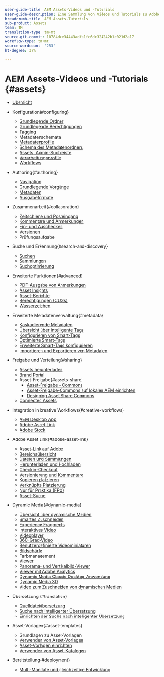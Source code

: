 ```yaml
---
user-guide-title: AEM Assets-Videos und -Tutorials
user-guide-description: Eine Sammlung von Videos und Tutorials zu Adobe Experience Manager-Assets.
breadcrumb-title: AEM Assets-Tutorials
sub-product: Assets
team: TM
translation-type: tm+mt
source-git-commit: 10784dce34443adfa1fc6dc324242b1c021d2a17
workflow-type: tm+mt
source-wordcount: '253'
ht-degree: 37%

---
```



# AEM Assets-Videos und -Tutorials {#assets}

+ [Übersicht](overview.md)

+ Konfiguration{#configuring}
   + [Grundlegende Ordner](configuring/baseline-folders.md)
   + [Grundlegende Berechtigungen](configuring/baseline-permissions.md)
   + [Tagging](configuring/tagging.md)
   + [Metadatenschemata](configuring/metadata-schemas.md)
   + [Metadatenprofile](configuring/metadata-profiles.md)
   + [Schema des Metadatenordners](configuring/metadata-folder-schemas.md)
   + [Assets, Admin-Suchleiste](configuring/assets-admin-search-rail.md)
   + [Verarbeitungsprofile](configuring/processing-profiles.md)
   + [Workflows](configuring/auto-start-workflows.md)

+ Authoring{#authoring}
   + [Navigation](./authoring/navigation.md)
   + [Grundlegende Vorgänge](./authoring/basic-operations.md)
   + [Metadaten](./authoring/metadata.md)
   + [Ausgabeformate](./authoring/renditions.md)

+ Zusammenarbeit{#collaboration}
   + [Zeitschiene und Posteingang](./collaboration/timeline-and-inbox.md)
   + [Kommentare und Anmerkungen](./collaboration/comments-and-annotations.md)
   + [Ein- und Auschecken](./collaboration/check-in-and-check-out.md)
   + [Versionen](./collaboration/versions.md)
   + [Prüfungsaufgabe](./collaboration/review-task.md)

+ Suche und Erkennung{#search-and-discovery}
   + [Suchen](./search-and-discovery/search.md)
   + [Sammlungen](./search-and-discovery/collections.md)
   + [Suchoptimierung](./search-and-discovery/search-boost.md)

+ Erweiterte Funktionen{#advanced}
   + [PDF-Ausgabe von Anmerkungen](./advanced/customizing-annotations-pdf-output.md)
   + [Asset Insights](./advanced/asset-insights-launch-tutorial.md)
   + [Asset-Berichte](./advanced/asset-reports.md)
   + [Berechtigungen (CUGs)](./advanced/closed-user-groups.md)
   + [Wasserzeichen](./advanced/watermarks.md)

+ Erweiterte Metadatenverwaltung{#metadata}
   + [Kaskadierende Metadaten](metadata/cascade-metadata-feature-video-use.md)
   + [Übersicht über intelligente Tags](metadata/smart-tags-feature-video-use.md)
   + [Konfigurieren von Smart-Tags](metadata/smart-tags-technical-video-setup.md)
   + [Optimierte Smart-Tags](metadata/enhanced-smart-tags-feature-video-use.md)
   + [Erweiterte Smart-Tags konfigurieren](metadata/enhanced-smart-tags-technical-video-setup.md)
   + [Importieren und Exportieren von Metadaten](metadata/metadata-import-feature-video-use.md)

+ Freigabe und Verteilung{#sharing}
   + [Assets herunterladen](./sharing/download.md)
   + [Brand Portal](./sharing/brand-portal.md)
   + Asset-Freigabe{#assets-share}
      + [Asset-Freigabe - Commons](./sharing/asset-share-commons-user-experience-feature-video-understand.md)
      + [Asset-Freigabe-Commons auf lokalen AEM einrichten](./sharing/asset-share-commons-technical-video-setup.md)
      + [Designing Asset Share Commons](./sharing/asset-share-commons-feature-video-theming.md)
   + [Connected Assets](./sharing/connected-assets.md)

+ Integration in kreative Workflows{#creative-workflows}
   + [AEM Desktop App](./creative-workflows/aem-desktop-app.md)
   + [Adobe Asset Link](./creative-workflows/adobe-asset-link.md)
   + [Adobe Stock](./creative-workflows/adobe-stock.md)

+ Adobe Asset Link{#adobe-asset-link}
   + [Asset-Link auf Adobe](./adobe-asset-link/launch-adobe-asset-link.md)
   + [Bereichsübersicht](./adobe-asset-link/panel-overview.md)
   + [Dateien und Sammlungen](./adobe-asset-link/files-and-collections.md)
   + [Herunterladen und Hochladen](./adobe-asset-link/download-and-upload.md)
   + [Checkin-Checkout](./adobe-asset-link/check-in-check-out.md)
   + [Versionierung und Kommentare](./adobe-asset-link/file-versioning-and-comments.md)
   + [Kopieren platzieren](./adobe-asset-link/place-copy.md)
   + [Verknüpfte Platzierung](./adobe-asset-link/place-linked.md)
   + [Nur für Praktika (FPO)](./adobe-asset-link/for-placement-only.md)
   + [Asset-Suche](./adobe-asset-link/asset-search.md)

+ Dynamic Media{#dynamic-media}
   + [Übersicht über dynamische Medien](dynamic-media/dynamic-media-overview-feature-video-use.md)
   + [Smartes Zuschneiden](dynamic-media/smart-crop-feature-video-use.md)
   + [Experience Fragments](dynamic-media/dynamic-media-experience-fragments-feature-video-use.md)
   + [Interaktives Video](dynamic-media/dynamic-media-interactive-video-feature-video-use.md)
   + [Videoplayer](dynamic-media/dynamic-media-video-player-feature-video-use.md)
   + [360-Grad-Video](dynamic-media/dynamic-media-360-video-custom-thumbnail-feature-video-use.md)
   + [Benutzerdefinierte Videominiaturen](dynamic-media/dynamic-media-video-thumbnails-feature-video-use.md)
   + [Bildschärfe](dynamic-media/dynamic-media-image-sharpening-feature-video-use.md)
   + [Farbmanagement](dynamic-media/dynamic-media-color-management-technical-video-setup.md)
   + [Viewer](dynamic-media/dynamic-media-viewer-feature-video-understand.md)
   + [Panorama- und Vertikalbild-Viewer](dynamic-media/panorama-vertical-image-viewer-feature-video-use.md)
   + [Viewer mit Adobe Analytics](dynamic-media/dynamic-media-viewer-extension-use.md)
   + [Dynamic Media Classic Desktop-Anwendung](dynamic-media/dynamic-media-classic-desktop-application.md)
   + [Dynamic Media 3D](dynamic-media/dynamic-media-3d-feature-video.md)
   + [Video zum Zuschneiden von dynamischen Medien](dynamic-media/dynamic-media-smart-crop-video.md)

+ Übersetzung {#translation}
   + [Quelldateiübersetzung](translation/source-file-translation-feature-video-use.md)
   + [Suche nach intelligenter Übersetzung](translation/smart-translation-search-feature-video-use.md)
   + [Einrichten der Suche nach intelligenter Übersetzung](translation/smart-translation-search-technical-video-setup.md)

+ Asset-Vorlagen{#asset-templates}
   + [Grundlagen zu Asset-Vorlagen](asset-templates/asset-templates-tutorial-understand.md)
   + [Verwenden von Asset-Vorlagen](asset-templates/asset-templates-feature-video-use.md)
   + [Asset-Vorlagen einrichten](asset-templates/asset-templates-technical-video-setup.md)
   + [Verwenden von Asset-Katalogen](asset-templates/asset-catalog-template-feature-video-use.md)

+ Bereitstellung{#deployment}
   + [Multi-Mandate und gleichzeitige Entwicklung](deployment/multitenancy-concurrent-article-understand.md)

